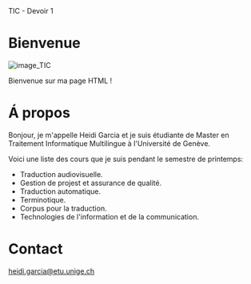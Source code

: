 <!DOCTYPE html>
<html>
  <head>
    TIC - Devoir 1
    <meta name="Heidi Garcia" content="MATIM/TIC">
  </head>
  <body>
    <h1>Bienvenue</h1>
    <picture>
      <img src="https://www.lesinfos.ma/static/image_500_285_20230525_1319080617.jpeg" alt="image_TIC">
    </picture>
    <p>Bienvenue sur ma page HTML ! </p>
    <h1>Á propos</h1>
    <p>Bonjour, je m'appelle Heidi Garcia et je suis étudiante de Master en Traitement Informatique Multilingue à l'Université de Genève. </p>
    <p>Voici une liste des cours que je suis pendant le semestre de printemps: </p>
    <ul>
      <li>Traduction audiovisuelle.</li>
      <li>Gestion de projest et assurance de qualité.</li>
      <li>Traduction automatique.</li>
      <li>Terminotique.</li>
      <li>Corpus pour la traduction.</li>
      <li>Technologies de l'information et de la communication.</li>
    </ul>
    <h1>Contact</h1>
    <a href="heidi.garcia@etu.unige.ch">heidi.garcia@etu.unige.ch</a>

  </body>
</html>
